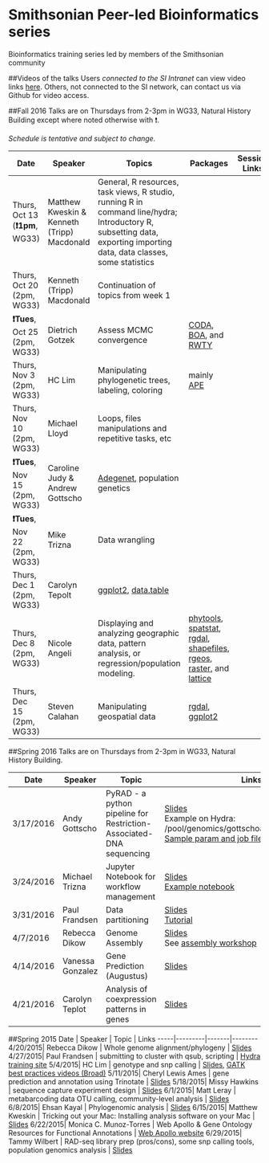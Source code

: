 # Smithsonian Peer-led Bioinformatics series
Bioinformatics training series led by members of the Smithsonian community

##Videos of the talks
Users *connected to the SI Intranet* can view video links [here](http://darwin.si.edu/ads/Lists/Links/Peer-led-video.aspx). Others, not connected to the SI network, can contact us via Github for video access.

##Fall 2016
Talks are on Thursdays from 2-3pm in WG33, Natural History Building except where noted otherwise with ❗.

*Schedule is tentative and subject to change.*

Date | Speaker | Topics | Packages | Session Links
-----|---------|--------|----------|-------------------
Thurs, Oct 13 (**❗1pm**, WG33)| Matthew Kweskin & Kenneth (Tripp) Macdonald|General, R resources, task views, R studio, running R in command line/hydra; Introductory R, subsetting data, exporting importing data, data classes, some statistics||
Thurs, Oct 20 (2pm, WG33)| Kenneth (Tripp) Macdonald|Continuation of topics from week 1||
**❗Tues**, Oct 25 (2pm, WG33)| Dietrich Gotzek|Assess MCMC convergence|[CODA](https://cran.r-project.org/web/packages/coda/index.html), [BOA](http://www.public-health.uiowa.edu/boa/), and [RWTY](https://github.com/danlwarren/RWTY)|
Thurs, Nov 3 (2pm, WG33) | HC Lim|Manipulating phylogenetic trees, labeling, coloring|mainly [APE](https://cran.r-project.org/web/packages/ape/index.html)|
Thurs, Nov 10 (2pm, WG33) |Michael Lloyd|Loops, files manipulations and repetitive tasks, etc||
**❗Tues**, Nov 15 (2pm, WG33)|Caroline Judy & Andrew Gottscho|[Adegenet](https://github.com/thibautjombart/adegenet/wiki), population genetics||
**❗Tues**, Nov 22 (2pm, WG33)|Mike Trizna|Data wrangling||
Thurs, Dec 1 (2pm, WG33)|Carolyn Tepolt|[ggplot2](http://ggplot2.org/), [data.table](https://github.com/Rdatatable/data.table/wiki)||
Thurs, Dec 8 (2pm, WG33)|Nicole Angeli|Displaying and analyzing geographic data, pattern analysis, or regression/population modeling.|[phytools](https://github.com/liamrevell/phytools), [spatstat](http://spatstat.github.io/), [rgdal](https://cran.r-project.org/web/packages/rgdal/index.html), [shapefiles](https://cran.r-project.org/web/packages/shapefiles/index.html), [rgeos](https://cran.r-project.org/web/packages/rgeos/index.html), [raster](https://cran.r-project.org/web/packages/raster/index.html), and [lattice](https://cran.r-project.org/web/packages/lattice/index.html)|
Thurs, Dec 15 (2pm, WG33)|Steven Calahan|Manipulating geospatial data|[rgdal](https://cran.r-project.org/web/packages/rgdal/index.html), [ggplot2](http://ggplot2.org/)|

##Spring 2016
Talks are on Thursdays from 2-3pm in WG33, Natural History Building.

Date | Speaker | Topic | Links
-----|---------|------|------
3/17/2016 | Andy Gottscho | PyRAD - a python pipeline for Restriction-Associated-DNA sequencing | [Slides](Spring2016/Gottscho-PyRAD/pyRAD.pdf)<br/>Example on Hydra: /pool/genomics/gottschoa/test_pyrad_module<br/>[Sample param and job files](Spring2016/Gottscho-PyRAD)
3/24/2016 | Michael Trizna | Jupyter Notebook for workflow management |  [Slides](Spring2016/Trizna-Jupyter.pdf)<br/>[Example notebook](https://github.com/MikeTrizna/jupyter_notebook_presentation/blob/master/Jupyter%20Notebook%20Talk.ipynb)
3/31/2016 | Paul Frandsen | Data partitioning | [Slides](Spring2016/Frandsen-PartitionFinder/PF.pdf)<br/>[Tutorial](Spring2016/Frandsen-PartitionFinder/tutorial.md)
4/7/2016 | Rebecca Dikow | Genome Assembly | [Slides](Spring2016/Genome_assembly_4_7_2016.pdf)<br/>See [assembly workshop](https://github.com/SmithsonianWorkshops/GenomeAssembly)
4/14/2016 | Vanessa Gonzalez | Gene Prediction (Augustus) | [Slides](Spring2016/GonzalezVL_GenePredictionInAugustus.pdf)
4/21/2016 | Carolyn Teplot | Analysis of coexpression patterns in genes | [Slides](Spring2016/Tepolt-GenTools_popgen.pdf)

##Spring 2015
Date | Speaker | Topic | Links
-----|---------|-------|--------
4/20/2015| Rebecca Dikow | Whole genome alignment/phylogeny | [Slides](Spring2015/Dikow_WGalignment_4_19_15.pdf)
4/27/2015| Paul Frandsen | submitting to cluster with qsub, scripting | [Hydra training site](https://github.com/SmithsonianWorkshops/Hydra-workshop)
5/4/2015| HC Lim | genotype and snp calling | [Slides](Spring2015/Lim_SNP_calling.pdf), [GATK best practices videos (Broad)](http://www.broadinstitute.org/partnerships/education/broade/best-practices-variant-calling-gatk-1)
5/11/2015| Cheryl Lewis Ames | gene prediction and annotation using Trinotate | [Slides](Spring2015/Ames_Tinotate_Gene_Annotation_CLAMES_final_ed.pdf)
5/18/2015| Missy Hawkins | sequence capture experiment design | [Slides](Spring2015/Hawkins-SeqCap-Exp-Design.pdf)
6/1/2015| Matt Leray | metabarcoding data OTU calling, community-level analysis | [Slides](Spring2015/Leray-MetabarcodingAnalysis.pdf)
6/8/2015| Ehsan Kayal | Phylogenomic analysis | [Slides](Spring2015/Kayal_2015-6-8.pdf)
6/15/2015| Matthew Kweskin | Tricking out your Mac: Installing analysis software on your Mac | [Slides](Spring2015/Kweskin-Mac.pdf)
6/22/2015| Monica C. Munoz-Torres | Web Apollo & Gene Ontology Resources for Functional Annotations | [Web Apollo website](http://genomearchitect.org)
6/29/2015| Tammy Wilbert | RAD-seq library prep (pros/cons), some snp calling tools, population genomics analysis |  [Slides](Spring2015/Wilbert-RADseq_and_popgen.pdf)
